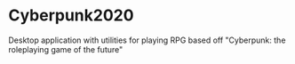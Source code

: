 # Cyberpunk2020
Desktop application with utilities for playing RPG based off "Cyberpunk: the roleplaying game of the future"
